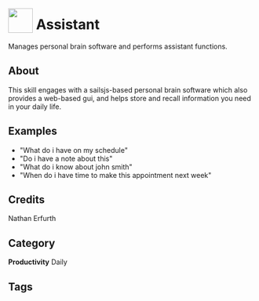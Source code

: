 # <img src="https://raw.githack.com/FortAwesome/Font-Awesome/master/svgs/solid/brain.svg" card_color="#5B6984" width="50" height="50" style="vertical-align:bottom"/> Assistant
Manages personal brain software and performs assistant functions.

## About
This skill engages with a sailsjs-based personal brain software which also provides a web-based gui, and helps store and recall information you need in your daily life.

## Examples
* "What do i have on my schedule"
* "Do i have a note about this"
* "What do i know about john smith"
* "When do i have time to make this appointment next week"

## Credits
Nathan Erfurth

## Category
**Productivity**
Daily

## Tags


